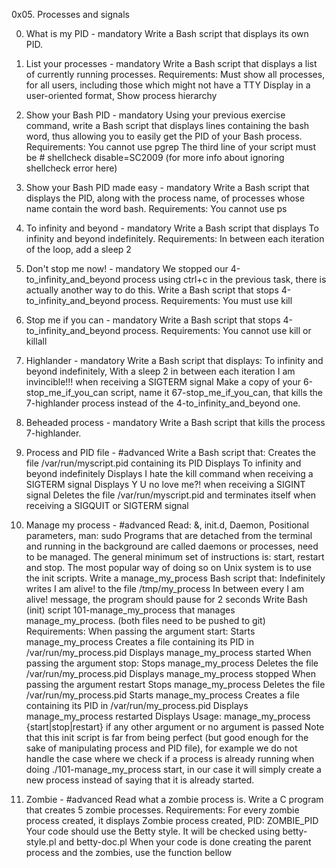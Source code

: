 0x05. Processes and signals

0. What is my PID - mandatory
Write a Bash script that displays its own PID.

1. List your processes - mandatory
Write a Bash script that displays a list of currently running processes.
Requirements: Must show all processes, for all users, including those which might not have a TTY
Display in a user-oriented format, Show process hierarchy

2. Show your Bash PID - mandatory
Using your previous exercise command, write a Bash script that displays lines containing the bash word, thus allowing you to easily get the PID of your Bash process.
Requirements: You cannot use pgrep
The third line of your script must be # shellcheck disable=SC2009 (for more info about ignoring shellcheck error here)

3. Show your Bash PID made easy - mandatory
Write a Bash script that displays the PID, along with the process name, of processes whose name contain the word bash.
Requirements: You cannot use ps

4. To infinity and beyond - mandatory
Write a Bash script that displays To infinity and beyond indefinitely.
Requirements: In between each iteration of the loop, add a sleep 2

5. Don't stop me now! - mandatory
We stopped our 4-to_infinity_and_beyond process using ctrl+c in the previous task, there is actually another way to do this.
Write a Bash script that stops 4-to_infinity_and_beyond process.
Requirements: You must use kill

6. Stop me if you can - mandatory
Write a Bash script that stops 4-to_infinity_and_beyond process.
Requirements: You cannot use kill or killall

7. Highlander - mandatory
Write a Bash script that displays:
To infinity and beyond indefinitely, With a sleep 2 in between each iteration
I am invincible!!! when receiving a SIGTERM signal
Make a copy of your 6-stop_me_if_you_can script, name it 67-stop_me_if_you_can, that kills the 7-highlander process instead of the 4-to_infinity_and_beyond one.

8. Beheaded process - mandatory
Write a Bash script that kills the process 7-highlander.

9. Process and PID file - #advanced
Write a Bash script that:
Creates the file /var/run/myscript.pid containing its PID
Displays To infinity and beyond indefinitely
Displays I hate the kill command when receiving a SIGTERM signal
Displays Y U no love me?! when receiving a SIGINT signal
Deletes the file /var/run/myscript.pid and terminates itself when receiving a SIGQUIT or SIGTERM signal

10. Manage my process - #advanced
Read: &, init.d, Daemon, Positional parameters, man: sudo
Programs that are detached from the terminal and running in the background are called daemons or processes, need to be managed. The general minimum set of instructions is: start, restart and stop. The most popular way of doing so on Unix system is to use the init scripts.
Write a manage_my_process Bash script that:
Indefinitely writes I am alive! to the file /tmp/my_process
In between every I am alive! message, the program should pause for 2 seconds
Write Bash (init) script 101-manage_my_process that manages manage_my_process. (both files need to be pushed to git)
Requirements:
When passing the argument start:
Starts manage_my_process
Creates a file containing its PID in /var/run/my_process.pid
Displays manage_my_process started
When passing the argument stop:
Stops manage_my_process
Deletes the file /var/run/my_process.pid
Displays manage_my_process stopped
When passing the argument restart
Stops manage_my_process
Deletes the file /var/run/my_process.pid
Starts manage_my_process
Creates a file containing its PID in /var/run/my_process.pid
Displays manage_my_process restarted
Displays Usage: manage_my_process {start|stop|restart} if any other argument or no argument is passed
Note that this init script is far from being perfect (but good enough for the sake of manipulating process and PID file), for example we do not handle the case where we check if a process is already running when doing ./101-manage_my_process start, in our case it will simply create a new process instead of saying that it is already started.

11. Zombie - #advanced
Read what a zombie process is.
Write a C program that creates 5 zombie processes.
Requirements:
For every zombie process created, it displays Zombie process created, PID: ZOMBIE_PID
Your code should use the Betty style. It will be checked using betty-style.pl and betty-doc.pl
When your code is done creating the parent process and the zombies, use the function bellow
